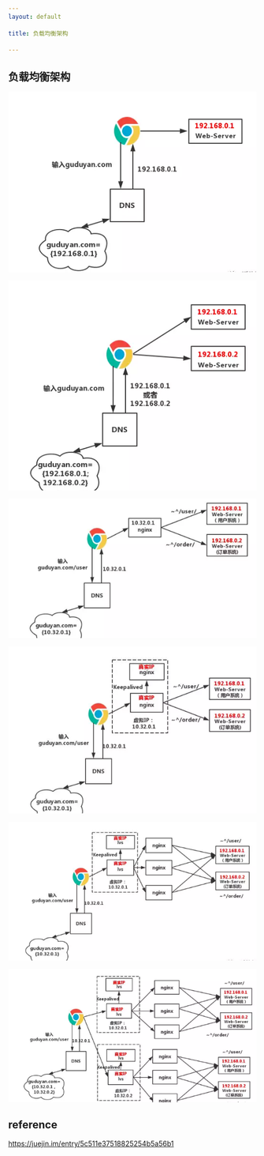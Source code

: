 ```yaml
---
layout: default

title: 负载均衡架构

---
```


## 负载均衡架构

![](https://github.com/garydai/garydai.github.com/raw/master/_posts/pic/bl1.png)

![](https://github.com/garydai/garydai.github.com/raw/master/_posts/pic/bl2.png)

![](https://github.com/garydai/garydai.github.com/raw/master/_posts/pic/bl3.png)

![](https://github.com/garydai/garydai.github.com/raw/master/_posts/pic/bl4.png)

![](https://github.com/garydai/garydai.github.com/raw/master/_posts/pic/bl5.png)

![](https://github.com/garydai/garydai.github.com/raw/master/_posts/pic/bl6.png)


## reference
https://juejin.im/entry/5c511e37518825254b5a56b1